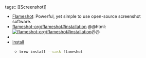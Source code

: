tags:: [[Screenshot]]

- [Flameshot](https://flameshot.org/): Powerful, yet simple to use open-source screenshot software.
- [flameshot-org/flameshot#installation](https://github.com/flameshot-org/flameshot#installation)
  @@html: <a href="https://github.com/flameshot-org/flameshot#installation/"><img src="https://github-readme-stats-astronomer.vercel.app/api/pin/?username=flameshot-org&repo=flameshot#installation&theme=tokyonight" alt="flameshot-org/flameshot#installation"/></a>@@
-
- [Install](https://github.com/flameshot-org/flameshot#installation)
	- ```bash
	  brew install --cask flameshot
	  ```